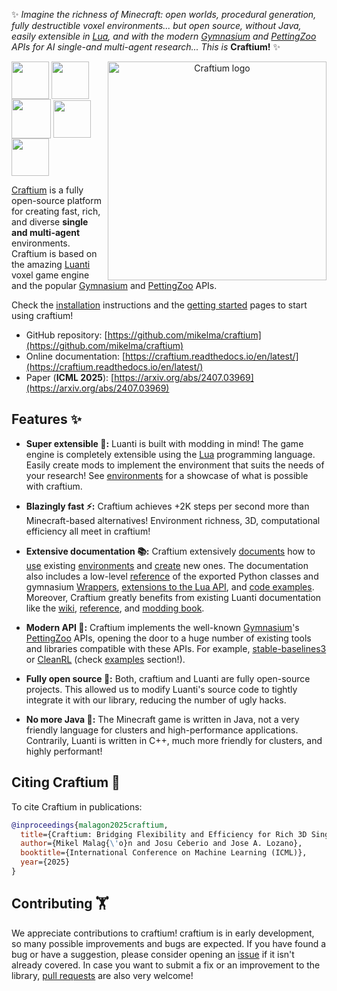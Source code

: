 
✨ *Imagine the richness of Minecraft: open worlds, procedural generation, fully destructible voxel environments... but open source, without Java, easily extensible in [Lua](https://www.lua.org), and with the modern [Gymnasium](https://gymnasium.farama.org/index.html) and [PettingZoo](https://pettingzoo.farama.org/) APIs for AI single-and multi-agent research... This is* **Craftium!** ✨

<center>
<img src="imgs/craftium_logo.png" alt="Craftium logo" width="350" align="right">
</center>

<p align="left">
  <img src="imgs/env_chop_tree.gif" width="60" align="center">
  <img src="imgs/env_room.gif" width="60" align="center">
  <img src="imgs/env_procdungeons.gif" width="63", align="center">
  <img src="imgs/env_speleo.gif" width="60" align="center">
  <img src="imgs/env_spiders_attack.gif" width="60", align="center">
</p>


[Craftium](https://craftium.readthedocs.io/en/latest/) is a fully open-source platform for creating fast, rich, and diverse **single and multi-agent** environments. Craftium is based on the amazing [Luanti](https://www.luanti.org/) voxel game engine and the popular [Gymnasium](https://gymnasium.farama.org/index.html) and [PettingZoo](https://pettingzoo.farama.org/) APIs.

Check the [installation](./installation.md) instructions and the [getting started](./getting-started.md) pages to start using craftium!

- GitHub repository: [https://github.com/mikelma/craftium](https://github.com/mikelma/craftium)
- Online documentation: [https://craftium.readthedocs.io/en/latest/](https://craftium.readthedocs.io/en/latest/)
- Paper (**ICML 2025**): [https://arxiv.org/abs/2407.03969](https://arxiv.org/abs/2407.03969)

## Features ✨

- **Super extensible 🧩:** Luanti is built with modding in mind! The game engine is completely extensible using the [Lua](https://www.lua.org) programming language. Easily create mods to implement the environment that suits the needs of your research! See [environments](https://craftium.readthedocs.io/en/latest/environments/) for a showcase of what is possible with craftium.

- **Blazingly fast ⚡:** Craftium achieves +2K steps per second more than Minecraft-based alternatives! Environment richness, 3D, computational efficiency all meet in craftium!

- **Extensive documentation 📚:** Craftium extensively [documents](https://craftium.readthedocs.io) how to [use](https://craftium.readthedocs.io/en/latest/getting-started/) existing [environments](https://craftium.readthedocs.io/en/latest/environments) and [create](https://craftium.readthedocs.io/en/latest/creating-envs/) new ones. The documentation also includes a low-level [reference](https://craftium.readthedocs.io/en/latest/reference/) of the exported Python classes and gymnasium [Wrappers](https://craftium.readthedocs.io/en/latest/wrappers/), [extensions to the Lua API](https://craftium.readthedocs.io/en/latest/lua_functions/), and [code examples](https://craftium.readthedocs.io/en/latest/lua_env_cookbook/). Moreover, Craftium greatly benefits from existing Luanti documentation like the [wiki](https://wiki.luanti.org/), [reference](https://api.luanti.org/), and [modding book](https://rubenwardy.com/minetest_modding_book/en/basics/getting_started.html).

- **Modern API 🤖:** Craftium implements the well-known [Gymnasium](https://gymnasium.farama.org/index.html)'s [PettingZoo](https://pettingzoo.farama.org/) APIs, opening the door to a huge number of existing tools and libraries compatible with these APIs. For example, [stable-baselines3](https://stable-baselines3.readthedocs.io) or [CleanRL](https://github.com/vwxyzjn/cleanrl) (check [examples](#examples-) section!).

- **Fully open source 🤠:** Both, craftium and Luanti are fully open-source projects. This allowed us to modify Luanti's source code to tightly integrate it with our library, reducing the number of ugly hacks.

- **No more Java 👹:** The Minecraft game is written in Java, not a very friendly language for clusters and high-performance applications. Contrarily, Luanti is written in C++, much more friendly for clusters, and highly performant!

## Citing Craftium 📑

To cite Craftium in publications:

```bibtex
@inproceedings{malagon2025craftium,
  title={Craftium: Bridging Flexibility and Efficiency for Rich 3D Single- and Multi-Agent Environments},
  author={Mikel Malag{\'o}n and Josu Ceberio and Jose A. Lozano},
  booktitle={International Conference on Machine Learning (ICML)},
  year={2025}
}
```

## Contributing 🏋️

We appreciate contributions to craftium! craftium is in early development, so many possible improvements and bugs are expected. If you have found a bug or have a suggestion, please consider opening an [issue](https://github.com/mikelma/craftium/issues) if it isn't already covered. In case you want to submit a fix or an improvement to the library, [pull requests](https://github.com/mikelma/craftium/pulls) are also very welcome!
